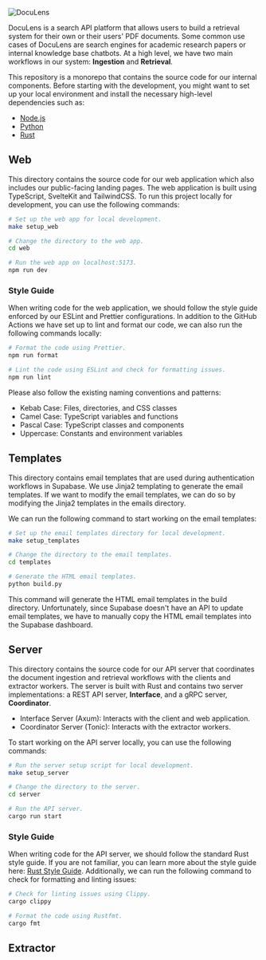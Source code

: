 ![DocuLens](https://doculens-assets.s3.amazonaws.com/banners/logo.png)

DocuLens is a search API platform that allows users to build a retrieval system
for their own or their users' PDF documents. Some common use cases of DocuLens
are search engines for academic research papers or internal knowledge base
chatbots. At a high level, we have two main workflows in our system:
**Ingestion** and **Retrieval**.

This repository is a monorepo that contains the source code for our internal
components. Before starting with the development, you might want to set up your
local environment and install the necessary high-level dependencies such as:

- [Node.js](https://nodejs.org/en/download/package-manager)
- [Python](https://python.org/downloads)
- [Rust](https://rust-lang.org/tools/install)

<!-- Add project components and their documentations below -->

## Web

This directory contains the source code for our web application which also
includes our public-facing landing pages. The web application is built using
TypeScript, SvelteKit and TailwindCSS. To run this project locally for
development, you can use the following commands:

```bash
# Set up the web app for local development.
make setup_web

# Change the directory to the web app.
cd web

# Run the web app on localhost:5173.
npm run dev
```

### Style Guide

When writing code for the web application, we should follow the style guide
enforced by our ESLint and Prettier configurations. In addition to the GitHub
Actions we have set up to lint and format our code, we can also run the
following commands locally:

```bash
# Format the code using Prettier.
npm run format

# Lint the code using ESLint and check for formatting issues.
npm run lint
```

Please also follow the existing naming conventions and patterns:

- Kebab Case: Files, directories, and CSS classes
- Camel Case: TypeScript variables and functions
- Pascal Case: TypeScript classes and components
- Uppercase: Constants and environment variables

## Templates

This directory contains email templates that are used during authentication
workflows in Supabase. We use Jinja2 templating to generate the email templates.
If we want to modify the email templates, we can do so by modifying the Jinja2
templates in the emails directory.

We can run the following command to start working on the email templates:

```bash
# Set up the email templates directory for local development.
make setup_templates

# Change the directory to the email templates.
cd templates

# Generate the HTML email templates.
python build.py
```

This command will generate the HTML email templates in the build directory.
Unfortunately, since Supabase doesn't have an API to update email templates, we
have to manually copy the HTML email templates into the Supabase dashboard.

## Server

This directory contains the source code for our API server that coordinates the
document ingestion and retrieval workflows with the clients and extractor
workers. The server is built with Rust and contains two server implementations:
a REST API server, **Interface**, and a gRPC server, **Coordinator**.

- Interface Server (Axum): Interacts with the client and web application.
- Coordinator Server (Tonic): Interacts with the extractor workers.

To start working on the API server locally, you can use the following commands:

```bash
# Run the server setup script for local development.
make setup_server

# Change the directory to the server.
cd server

# Run the API server.
cargo run start
```

### Style Guide

When writing code for the API server, we should follow the standard Rust style
guide. If you are not familiar, you can learn more about the style guide here:
[Rust Style Guide](https://doc.rust-lang.org/style-guide). Additionally, we can
run the following command to check for formatting and linting issues:

```bash
# Check for linting issues using Clippy.
cargo clippy

# Format the code using Rustfmt.
cargo fmt
```

## Extractor
